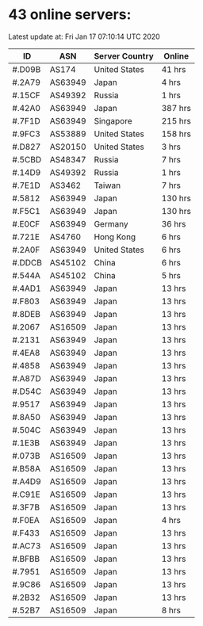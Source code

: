 # 43 online servers:

Latest update at: Fri Jan 17 07:10:14 UTC 2020

| ID | ASN | Server Country | Online |
| -- | --- | -------------- | ------ |
| #.D09B | AS174 | United States | 41 hrs |
| #.2A79 | AS63949 | Japan | 4 hrs |
| #.15CF | AS49392 | Russia | 1 hrs |
| #.42A0 | AS63949 | Japan | 387 hrs |
| #.7F1D | AS63949 | Singapore | 215 hrs |
| #.9FC3 | AS53889 | United States | 158 hrs |
| #.D827 | AS20150 | United States | 3 hrs |
| #.5CBD | AS48347 | Russia | 7 hrs |
| #.14D9 | AS49392 | Russia | 1 hrs |
| #.7E1D | AS3462 | Taiwan | 7 hrs |
| #.5812 | AS63949 | Japan | 130 hrs |
| #.F5C1 | AS63949 | Japan | 130 hrs |
| #.E0CF | AS63949 | Germany | 36 hrs |
| #.721E | AS4760 | Hong Kong | 6 hrs |
| #.2A0F | AS63949 | United States | 6 hrs |
| #.DDCB | AS45102 | China | 6 hrs |
| #.544A | AS45102 | China | 5 hrs |
| #.4AD1 | AS63949 | Japan | 13 hrs |
| #.F803 | AS63949 | Japan | 13 hrs |
| #.8DEB | AS63949 | Japan | 13 hrs |
| #.2067 | AS16509 | Japan | 13 hrs |
| #.2131 | AS63949 | Japan | 13 hrs |
| #.4EA8 | AS63949 | Japan | 13 hrs |
| #.4858 | AS63949 | Japan | 13 hrs |
| #.A87D | AS63949 | Japan | 13 hrs |
| #.D54C | AS63949 | Japan | 13 hrs |
| #.9517 | AS63949 | Japan | 13 hrs |
| #.8A50 | AS63949 | Japan | 13 hrs |
| #.504C | AS63949 | Japan | 13 hrs |
| #.1E3B | AS63949 | Japan | 13 hrs |
| #.073B | AS16509 | Japan | 13 hrs |
| #.B58A | AS16509 | Japan | 13 hrs |
| #.A4D9 | AS16509 | Japan | 13 hrs |
| #.C91E | AS16509 | Japan | 13 hrs |
| #.3F7B | AS16509 | Japan | 13 hrs |
| #.F0EA | AS16509 | Japan | 4 hrs |
| #.F433 | AS16509 | Japan | 13 hrs |
| #.AC73 | AS16509 | Japan | 13 hrs |
| #.BFBB | AS16509 | Japan | 13 hrs |
| #.7951 | AS16509 | Japan | 13 hrs |
| #.9C86 | AS16509 | Japan | 13 hrs |
| #.2B32 | AS16509 | Japan | 13 hrs |
| #.52B7 | AS16509 | Japan | 8 hrs |

